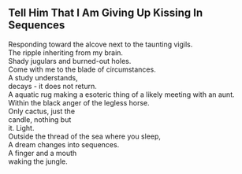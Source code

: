 Tell Him That I Am Giving Up Kissing In Sequences
-------------------------------------------------
Responding toward the alcove next to the taunting vigils.  
The ripple inheriting from my brain.  
Shady jugulars and burned-out holes.  
Come with me to the blade of circumstances.  
A study understands,  
decays - it does not return.  
A aquatic rug making a esoteric thing of a likely meeting with an aunt.  
Within the black anger of the legless horse.  
Only cactus, just the  
candle, nothing but  
it. Light.  
Outside the thread of the sea where you sleep,  
A dream changes into sequences.  
A finger and a mouth  
waking the jungle.  
